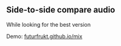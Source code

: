 ## Side-to-side compare audio
While looking for the best version

Demo: [futurfrukt.github.io/mix](https://futurfrukt.github.io/mix/)